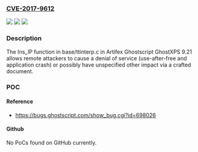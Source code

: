 ### [CVE-2017-9612](https://cve.mitre.org/cgi-bin/cvename.cgi?name=CVE-2017-9612)
![](https://img.shields.io/static/v1?label=Product&message=n%2Fa&color=blue)
![](https://img.shields.io/static/v1?label=Version&message=n%2Fa&color=blue)
![](https://img.shields.io/static/v1?label=Vulnerability&message=n%2Fa&color=brighgreen)

### Description

The Ins_IP function in base/ttinterp.c in Artifex Ghostscript GhostXPS 9.21 allows remote attackers to cause a denial of service (use-after-free and application crash) or possibly have unspecified other impact via a crafted document.

### POC

#### Reference
- https://bugs.ghostscript.com/show_bug.cgi?id=698026

#### Github
No PoCs found on GitHub currently.

